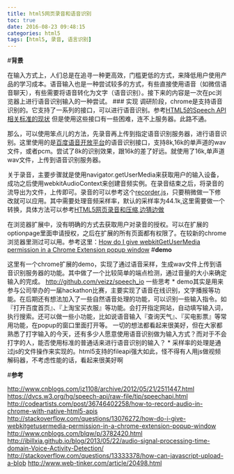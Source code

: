 ```yaml
---
title: html5网页录音和语音识别
toc: true
date: 2016-08-23 09:48:15
categories: html5
tags: [html5, 录音, 语言识别]
---
```


#**背景**

在输入方式上，人们总是在追寻一种更高效，门槛更低的方式，来降低用户使用产品的学习成本。语音输入也是一种尝试较多的方式，有些直接使用语音（如微信语音聊天），有些需要将语音转化为文字（语音识别）。接下来的内容是一次在pc浏览器上进行语音识别输入的一种尝试。 ### 实现 调研阶段，chrome是支持语音识别的。它支持了一系列的接口，可以进行语音识别。参考[HTML5的Speech API相关标准的现状][1]
但是使用这些接口有一些困难，连不上服务器。此路不通。

那么，可以使用笨点儿的方法，先录音再上传到指定语音识别服务器，进行语音识别。这里使用的是[百度语音开放平台](http://yuyin.baidu.com)的语音识别接口，支持8k,16k的单声道的wav文件，或者pcm。尝试了8k的识别效果，跟16k的差了好远。就使用了16k,单声道wav文件，上传到语音识别服务器。

关于录音，主要步骤就是使用navigator.getUserMedia来获取用户的输入设备，成功之后使用webkitAudioContext来创建音频实例。在录音结束之后，将录音的流导出为文件，上传即可。录音的可以参考这个[recorder.js][2]，只要稍微做一下修改就可以应用。其中需要处理音频采样率，默认的采样率为44.1k,这里需要做一个转换，具体方法可以参考[HTML5网页录音和压缩,边猜边做][3]

在浏览器扩展中，没有明确的方式去获取用户对录音的授权。可以在扩展的optionpage里面申请授权，之后在扩展的所有页面都有权限了。在较新的chrome浏览器里测过可以用。参考这里：[How do I give webkitGetUserMedia permission in a Chrome Extension popup window][4]
#**demo**

这里有一个chrome扩展的demo，实现了通过语音采样，生成wav文件上传到语音识别服务器的功能。其中做了一个比较简单的端点检测，通过音量的大小来确定输入的完成。
http://github.com/veizz/speech_io 
一些思考 * demo其实是用来参与公司举办的一届hackathon比赛，主要实现了语音在线识别，文字播报等功能。在后期还有想法加入了一些自然语音处理的功能，可以识别一些输入指令。如『打开百度首页』、『上淘宝买衣服』等功能。会打开指定网站，自动填写输入词，执行搜索。还可以做一些小功能，比如说语音输入『查询天气』、『买电影票』等常用功能，在popup的窗口里面打开等。
一切的想法都看起来很美好，但在大家都熟悉了打字输入的今天，还有多少人愿意使用语音识别做为输入方式？而对于不会打字的人，能否使用标准的普通话来进行语音识别的输入？ * 采样率的处理是通过js的文件操作来实现的。html5支持的fileapi强大如此，怪不得有人用js做视频解码器，不考虑性能的话，看起来很美好啊

#**参考**

http://www.cnblogs.com/jz1108/archive/2012/05/21/2511447.html
https://dvcs.w3.org/hg/speech-api/raw-file/tip/speechapi.html
http://codeartists.com/post/36746402258/how-to-record-audio-in-chrome-with-native-html5-apis
http://stackoverflow.com/questions/13076272/how-do-i-give-webkitgetusermedia-permission-in-a-chrome-extension-popup-window
http://www.cnblogs.com/blqw/p/3782420.html
http://ibillxia.github.io/blog/2013/05/22/audio-signal-processing-time-domain-Voice-Activity-Detection/
http://stackoverflow.com/questions/13333378/how-can-javascript-upload-a-blob
http://www.web-tinker.com/article/20498.html


  [1]: http://www.cnblogs.com/jz1108/archive/2012/05/21/2511447.html
  [2]: http://codeartists.com/post/36746402258/how-to-record-audio-in-chrome-with-native-html5
  [3]: http://www.cnblogs.com/blqw/p/3782420.html
  [4]: http://stackoverflow.com/questions/13076272/how-do-i-give-webkitgetusermedia-permission-in-a-chrome-extension-popup-window